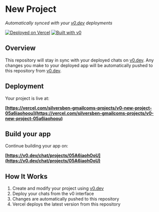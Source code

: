 # New Project

*Automatically synced with your [v0.dev](https://v0.dev) deployments*

[![Deployed on Vercel](https://img.shields.io/badge/Deployed%20on-Vercel-black?style=for-the-badge&logo=vercel)](https://vercel.com/silversben-gmailcoms-projects/v0-new-project-05a6iaohoou)
[![Built with v0](https://img.shields.io/badge/Built%20with-v0.dev-black?style=for-the-badge)](https://v0.dev/chat/projects/05A6iaohOoU)

## Overview

This repository will stay in sync with your deployed chats on [v0.dev](https://v0.dev).
Any changes you make to your deployed app will be automatically pushed to this repository from [v0.dev](https://v0.dev).

## Deployment

Your project is live at:

**[https://vercel.com/silversben-gmailcoms-projects/v0-new-project-05a6iaohoou](https://vercel.com/silversben-gmailcoms-projects/v0-new-project-05a6iaohoou)**

## Build your app

Continue building your app on:

**[https://v0.dev/chat/projects/05A6iaohOoU](https://v0.dev/chat/projects/05A6iaohOoU)**

## How It Works

1. Create and modify your project using [v0.dev](https://v0.dev)
2. Deploy your chats from the v0 interface
3. Changes are automatically pushed to this repository
4. Vercel deploys the latest version from this repository
